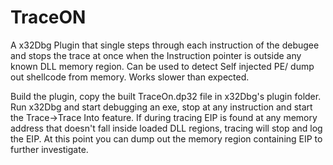 # TraceON
A x32Dbg Plugin that single steps through each instruction of the debugee and stops the trace at once when the Instruction pointer is outside any known DLL memory region. Can be used to detect Self injected PE/ dump out shellcode from memory. Works slower than expected.

Build the plugin, copy the built TraceOn.dp32 file in x32Dbg's plugin folder. Run x32Dbg and start debugging an exe, stop at any instruction and start the Trace->Trace Into feature. If during tracing EIP is found at any memory address that doesn't fall inside loaded DLL regions, tracing will stop and log the EIP. At this point you can dump out the memory region containing EIP to further investigate.
